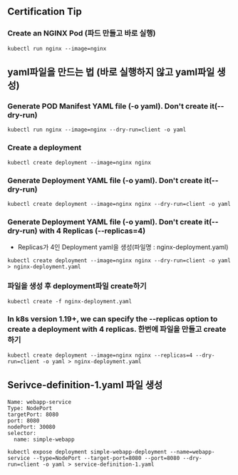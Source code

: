 ## Certification Tip

### Create an NGINX Pod (파드 만들고 바로 실행)

```
kubectl run nginx --image=nginx
```

## yaml파일을 만드는 법 (바로 실행하지 않고 yaml파일 생성)

### Generate POD Manifest YAML file (-o yaml). Don't create it(--dry-run)

```
kubectl run nginx --image=nginx --dry-run=client -o yaml
```

### Create a deployment

```
kubectl create deployment --image=nginx nginx
```

### Generate Deployment YAML file (-o yaml). Don't create it(--dry-run)

```
kubectl create deployment --image=nginx nginx --dry-run=client -o yaml
```

### Generate Deployment YAML file (-o yaml). Don't create it(--dry-run) with 4 Replicas (--replicas=4)

- Replicas가 4인 Deployment yaml을 생성(파일명 : nginx-deployment.yaml)


```
kubectl create deployment --image=nginx nginx --dry-run=client -o yaml > nginx-deployment.yaml
```
### 파일을 생성 후 deployment파일 create하기
```
kubectl create -f nginx-deployment.yaml
```

### In k8s version 1.19+, we can specify the --replicas option to create a deployment with 4 replicas. 한번에 파일을 만들고 create하기

```
kubectl create deployment --image=nginx nginx --replicas=4 --dry-run=client -o yaml > nginx-deployment.yaml
```
## Serivce-definition-1.yaml 파일 생성
```
Name: webapp-service
Type: NodePort
targetPort: 8080
port: 8080
nodePort: 30080
selector:
  name: simple-webapp
 ```

```
kubectl expose deployment simple-webapp-deployment --name=webapp-service --type=NodePort --target-port=8080 --port=8080 --dry-run=client -o yaml > service-definition-1.yaml
```

## 
